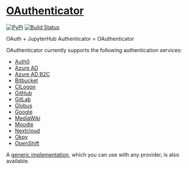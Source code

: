 # [OAuthenticator](https://github.com/jupyterhub/oauthenticator)

[![PyPI](https://img.shields.io/pypi/v/oauthenticator.svg)](https://pypi.python.org/pypi/oauthenticator)
[![Build Status](https://travis-ci.org/jupyterhub/oauthenticator.svg?branch=master)](https://travis-ci.org/jupyterhub/oauthenticator)

OAuth + JupyterHub Authenticator = OAuthenticator

OAuthenticator currently supports the following authentication services:

- [Auth0](oauthenticator/auth0.py)
- [Azure AD](#azure-ad-setup)
- [Azure AD B2C](#azure-ad-b2c-setup)
- [Bitbucket](oauthenticator/bitbucket.py)
- [CILogon](oauthenticator/cilogon.py)
- [GitHub](#github-setup)
- [GitLab](#gitlab-setup)
- [Globus](#globus-setup)
- [Google](#google-setup)
- [MediaWiki](oauthenticator/mediawiki.py)
- [Moodle](#moodle-setup)
- [Nextcloud](#nextcloud-setup)
- [Okpy](#okpyauthenticator)
- [OpenShift](#openshift-setup)

A [generic implementation](oauthenticator/generic.py), which you can use with
any provider, is also available.
